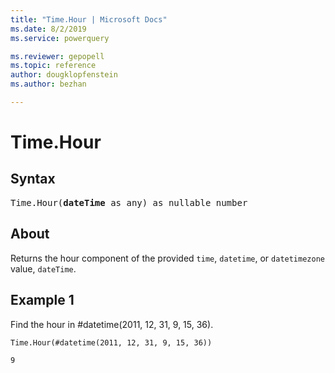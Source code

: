 ```yaml
---
title: "Time.Hour | Microsoft Docs"
ms.date: 8/2/2019
ms.service: powerquery

ms.reviewer: gepopell
ms.topic: reference
author: dougklopfenstein
ms.author: bezhan

---
```

# Time.Hour

## Syntax

<pre>
Time.Hour(<b>dateTime</b> as any) as nullable number
</pre>
  
## About  
Returns the hour component of the provided `time`, `datetime`, or `datetimezone` value, `dateTime`.

## Example 1
Find the hour in #datetime(2011, 12, 31, 9, 15, 36).

```powerquery-m
Time.Hour(#datetime(2011, 12, 31, 9, 15, 36))
```

`9`

